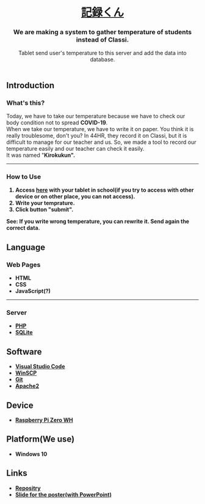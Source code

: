 <h1 align="center"> <a href="http://192.168.10.19/Kirokukun" target="_blank">記録くん</a></h1>

<h3 align="center"> We are making a system to gather temperature of students instead of Classi. </h3>
<div align="center"> Tablet send user's temperature to this server and add the data into database. </div>
<br>

## Introduction
### What's this?
Today, we have to take our temperature because we have to check our body condition not to spread <strong>COVID-19</strong>. <br>
When we take our temperature, we have to write it on paper. You think it is really troublesome, don't you?
In 44HR, they record it on Classi, but it is difficult to manage for our teacher and us.
So, we made a tool to record our temperature easily and our teacher can check it easily.<br>
It was named "<strong>Kirokukun<strong>".

___

### How to Use
1. Access [here](http://192.168.10.19/Kirokukun) with your tablet in school(if you try to access with other device or on other place, you can not access).
2. Write your temprature.
3. Click button "submit". 
<p>See: If you write wrong temperature, you can rewrite it. Send again the correct data.</p>

## Language
### Web Pages
* HTML
* CSS
* JavaScript(?)
  
___
  
### Server
* [PHP](https://www.php.net/)
* [SQLite](https://sqlite.org/index.html)

## Software
* [Visual Studio Code](https://code.visualstudio.com/)
* [WinSCP](https://winscp.net/eng/docs/lang:jp)
* [Git](https://git-scm.com/)
* [Apache2](https://httpd.apache.org/)

## Device
* [Raspberry Pi Zero WH](https://www.raspberrypi.com/)

## Platform(We use)
* Windows 10

## Links
* [Repositry](https://github.com/RinngoGroup/Kirokukun)
* [Slide for the poster(with PowerPoint)](https://mttokushimaecedjp-my.sharepoint.com/:f:/g/personal/2100021053_gs_tokushima-ec_ed_jp/ElQw8iwaRgtBqZjTXLC6_QYBebYJaXUlsVgeAA4fWwihbg?e=oxt4r1)
